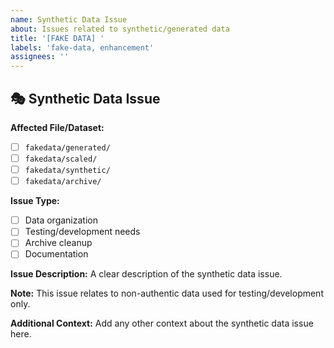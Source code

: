 ```yaml
---
name: Synthetic Data Issue  
about: Issues related to synthetic/generated data
title: '[FAKE DATA] '
labels: 'fake-data, enhancement'
assignees: ''
---
```


## 🎭 Synthetic Data Issue

**Affected File/Dataset:**
- [ ] `fakedata/generated/`
- [ ] `fakedata/scaled/`
- [ ] `fakedata/synthetic/`
- [ ] `fakedata/archive/`

**Issue Type:**
- [ ] Data organization
- [ ] Testing/development needs
- [ ] Archive cleanup
- [ ] Documentation

**Issue Description:**
A clear description of the synthetic data issue.

**Note:** This issue relates to non-authentic data used for testing/development only.

**Additional Context:**
Add any other context about the synthetic data issue here.
